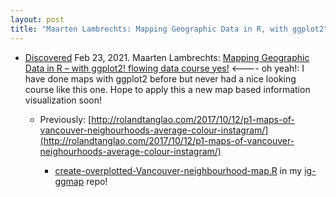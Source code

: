 ```yaml
---
layout: post
title: "Maarten Lambrechts: Mapping Geographic Data in R, with ggplot2"
---
```

* [Discovered](http://rolandtanglao.com/2020/07/29/p1-blogthis-checkvist-list-links-to-blog/) Feb 23, 2021. Maarten Lambrechts: [Mapping Geographic Data in R – with ggplot2! flowing data course  yes!](https://twitter.com/flowingdata/status/1364266409434341377) <----  oh yeah!: I have done maps with ggplot2 before but never had a nice looking course like this one. Hope to apply this a new map based information visualization soon!

  * Previously: [http://rolandtanglao.com/2017/10/12/p1-maps-of-vancouver-neighourhoods-average-colour-instagram/](http://rolandtanglao.com/2017/10/12/p1-maps-of-vancouver-neighourhoods-average-colour-instagram/)

    * [create-overplotted-Vancouver-neighbourhood-map.R](https://github.com/rtanglao/ig-ggmap/blob/master/create-overplotted-Vancouver-neighbourhood-map.R) in my [ig-ggmap](https://github.com/rtanglao/ig-ggmap) repo!

